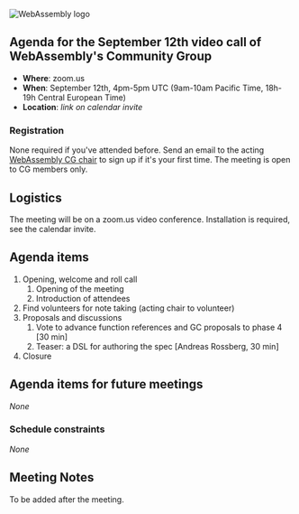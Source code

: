 ![WebAssembly logo](/images/WebAssembly.png)

## Agenda for the September 12th video call of WebAssembly's Community Group

- **Where**: zoom.us
- **When**: September 12th, 4pm-5pm UTC (9am-10am Pacific Time, 18h-19h Central European Time)
- **Location**: *link on calendar invite*

### Registration

None required if you've attended before. Send an email to the acting [WebAssembly CG chair](mailto:webassembly-cg-chair@chromium.org)
to sign up if it's your first time. The meeting is open to CG members only.

## Logistics

The meeting will be on a zoom.us video conference.
Installation is required, see the calendar invite.

## Agenda items

1. Opening, welcome and roll call
    1. Opening of the meeting
    1. Introduction of attendees
1. Find volunteers for note taking (acting chair to volunteer)
1. Proposals and discussions
    1. Vote to advance function references and GC proposals to phase 4 [30 min]
    1. Teaser: a DSL for authoring the spec [Andreas Rossberg, 30 min]
1. Closure

## Agenda items for future meetings

*None*

### Schedule constraints

*None*

## Meeting Notes

To be added after the meeting.
